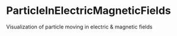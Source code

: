 ParticleInElectricMagneticFields
================================

Visualization of particle moving in electric &amp; magnetic fields

